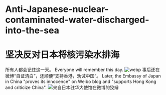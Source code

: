 # Anti-Japanese-nuclear-contaminated-water-discharged-into-the-sea
# 坚决反对日本将核污染水排海
所有人都会记住这一天。
Everyone will remember this day.
![webp](https://i2.100024.xyz/2023/08/24/trsose.webp)
事后还在微博“自证清白”，还顺便“支持香港，劝诫中国”。
Later, the Embassy of Japan in China "proves its innocence" on Weibo blog and "supports Hong Kong and criticize China".
![来自日本驻华大使馆在微博的狡辩](https://i2.100024.xyz/2023/08/26/wdup3e.webp)

